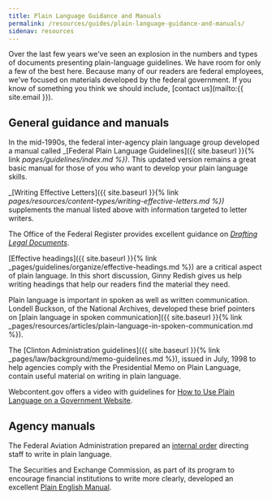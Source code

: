 ```yaml
---
title: Plain Language Guidance and Manuals
permalink: /resources/guides/plain-language-guidance-and-manuals/
sidenav: resources
---
```


Over the last few years we've seen an explosion in the numbers and types of documents presenting plain-language guidelines. We have room for only a few of the best here. Because many of our readers are federal employees, we've focused on materials developed by the federal government. If you know of something you think we should include, [contact us](mailto:{{ site.email }}).

## General guidance and manuals

In the mid-1990s, the federal inter-agency plain language group developed a manual called _[Federal Plain Language Guidelines]({{ site.baseurl }}{% link _pages/guidelines/index.md %})_. This updated version remains a great basic manual for those of you who want to develop your plain language skills.

_[Writing Effective Letters]({{ site.baseurl }}{% link _pages/resources/content-types/writing-effective-letters.md %})_ supplements the manual listed above with information targeted to letter writers.

The Office of the Federal Register provides excellent guidance on _[Drafting Legal Documents](http://www.archives.gov/federal-register/write/legal-docs/)_.

[Effective headings]({{ site.baseurl }}{% link _pages/guidelines/organize/effective-headings.md %}) are a critical aspect of plain language. In this short discussion, Ginny Redish gives us help writing headings that help our readers find the material they need.

Plain language is important in spoken as well as written communication. Londell Buckson, of the National Archives, developed these brief pointers on [plain language in spoken communication]({{ site.baseurl }}{% link _pages/resources/articles/plain-language-in-spoken-communication.md %}).

The [Clinton Administration guidelines]({{ site.baseurl }}{% link _pages/law/background/memo-guidelines.md %}), issued in July, 1998 to help agencies comply with the Presidential Memo on Plain Language, contain useful material on writing in plain language.

Webcontent.gov offers a video with guidelines for [How to Use Plain Language on a Government Website](http://www.howcast.com/videos/241179-How-To-Use-Plain-Language-on-a-Government-Website/).

## Agency manuals

The Federal Aviation Administration prepared an [internal order](http://www.faa.gov/documentlibrary/media/order/branding_writing/order1000_36.pdf) directing staff to write in plain language.

The Securities and Exchange Commission, as part of its program to encourage financial institutions to write more clearly, developed an excellent [Plain English Manual](http://www.sec.gov/news/extra/handbook.htm).
